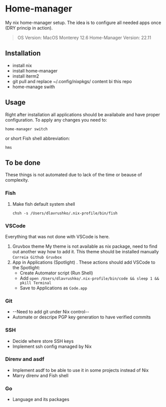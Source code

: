 # Home-manager

My nix home-manager setup.
The idea is to configure all needed apps once (DRY princip in action).

> OS Version: MacOS Monterey 12.6
> Home-Manager Version: 22.11

## Installation

- install nix
- install home-manager
- install iterm2
- git pull and replace ~/.config/nixpkgs/ content bi this repo
- home-manage swith

## Usage

Right after installation all applications should be availabale and have proper configuration.
To apply any changes you need to:

```shell
home-manager switch
```

or short Fish shell abbreviation:

```shell
hms
```

## To be done

These things is not automated due to lack of the time or beause of complexity.

### Fish

1. Make fish default system shell

    ```shell
    chsh -s /Users/dlavrushko/.nix-profile/bin/fish
    ```

### VSCode

Everything that was not done with VSCode is here.

1. Gruvbox theme
    My theme is not available as nix package, need to find out another way how to add it.
    This  theme should be installed manually `Correia Github Gruvbox`
2. App in Applications (Spotlight) .
These actions should add VSCode to the Spotlight:
    - Create Automator script (Run Shell)
    - Add `open /Users/dlavrushko/.nix-profile/bin/code && sleep 1 && pkill Terminal`
    - Save to Applications as `Code.app`

### Git

- --Need to add git under Nix control--
- Automate or descripe PGP key generation to have verified commits

### SSH

- Decide where store SSH keys
- Implement ssh config managed by Nix

### Direnv and asdf

- Implement asdf to be able to use it in some projects instead of Nix
- Marry direnv and Fish shell

### Go

- Language and its packages
